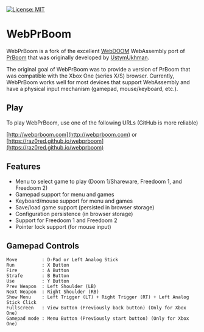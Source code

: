 [![License: MIT](https://img.shields.io/badge/License-MIT-yellow.svg)](https://opensource.org/licenses/MIT)

# WebPrBoom

WebPrBoom is a fork of the excellent [WebDOOM](https://github.com/UstymUkhman/webDOOM) WebAssembly port of [PrBoom](http://prboom.sourceforge.net/) that was originally developed by [UstymUkhman](https://github.com/UstymUkhman).

The original goal of WebPrBoom was to provide a version of PrBoom that was compatible with the Xbox One (series X/S) browser. Currently, WebPrBoom works well for most devices that support WebAssembly and have a physical input mechanism (gamepad, mouse/keyboard, etc.).

## Play

To play WebPrBoom, use one of the following URLs (GitHub is more reliable)

[http://webprboom.com](http://webprboom.com) 
or
[https://raz0red.github.io/webprboom](https://raz0red.github.io/webprboom) 

## Features

* Menu to select game to play (Doom 1/Shareware, Freedoom 1, and Freedoom 2)
* Gamepad support for menu and games
* Keyboard/mouse support for menu and games
* Save/load game support (persisted in browser storage)
* Configuration persistence (in browser storage)
* Support for Freedoom 1 and Freedoom 2
* Pointer lock support (for mouse input)

## Gamepad Controls

    Move         : D-Pad or Left Analog Stick
    Run          : X Button 
    Fire         : A Button 
    Strafe       : B Button 
    Use          : Y Button 
    Prev Weapon  : Left Shoulder (LB) 
    Next Weapon  : Right Shoulder (RB) 
    Show Menu    : Left Trigger (LT) + Right Trigger (RT) + Left Analog Stick Click
    Fullscreen   : View Button (Previously back button) (Only for Xbox One)
    Gamepad mode : Menu Button (Previously start button) (Only for Xbox One)
